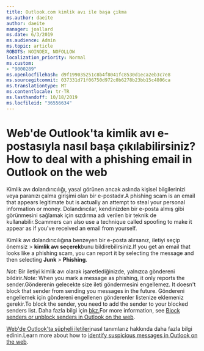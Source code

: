 ```yaml
---
title: Outlook.com kimlik avı ile başa çıkma
ms.author: daeite
author: daeite
manager: joallard
ms.date: 6/3/2019
ms.audience: Admin
ms.topic: article
ROBOTS: NOINDEX, NOFOLLOW
localization_priority: Normal
ms.custom:
- "9000289"
ms.openlocfilehash: d9f199035251c8b4f8041fc8530d1eca2eb3c7e8
ms.sourcegitcommit: 037331d71f06750d972c0b6278b23bb15c4806ca
ms.translationtype: MT
ms.contentlocale: tr-TR
ms.lasthandoff: 10/18/2019
ms.locfileid: "36556634"
---
```

# <a name="how-to-deal-with-a-phishing-email-in-outlook-on-the-web"></a><span data-ttu-id="d760b-102">Web'de Outlook'ta kimlik avı e-postasıyla nasıl başa çıkılabilirsiniz?</span><span class="sxs-lookup"><span data-stu-id="d760b-102">How to deal with a phishing email in Outlook on the web</span></span>

<span data-ttu-id="d760b-103">Kimlik avı dolandırıcılığı, yasal görünen ancak aslında kişisel bilgilerinizi veya paranızı çalma girişimi olan bir e-postadır.</span><span class="sxs-lookup"><span data-stu-id="d760b-103">A phishing scam is an email that appears legitimate but is actually an attempt to steal your personal information or money.</span></span> <span data-ttu-id="d760b-104">Dolandırıcılar, kendinizden bir e-posta almış gibi görünmesini sağlamak için sızdırma adı verilen bir teknik de kullanabilir.</span><span class="sxs-lookup"><span data-stu-id="d760b-104">Scammers can also use a technique called spoofing to make it appear as if you've received an email from yourself.</span></span>

<span data-ttu-id="d760b-105">Kimlik avı dolandırıcılığına benzeyen bir e-posta alırsanız, iletiyi seçip önemsiz > **kimlik avı** **seçerek**bunu bildirebilirsiniz.</span><span class="sxs-lookup"><span data-stu-id="d760b-105">If you get an email that looks like a phishing scam, you can report it by selecting the message and then selecting **Junk** > **Phishing**.</span></span>

<span data-ttu-id="d760b-106">*Not:* Bir iletiyi kimlik avı olarak işaretlediğinizde, yalnızca göndereni bildirir.</span><span class="sxs-lookup"><span data-stu-id="d760b-106">*Note:* When you mark a message as phishing, it only reports the sender.</span></span><span data-ttu-id="d760b-107">Gönderenin gelecekte size ileti göndermesini engellemez.</span><span class="sxs-lookup"><span data-stu-id="d760b-107"> It doesn't block that sender from sending you messages in the future.</span></span> <span data-ttu-id="d760b-108">Göndereni engellemek için göndereni engellenen gönderenler listenize eklemeniz gerekir.</span><span class="sxs-lookup"><span data-stu-id="d760b-108">To block the sender, you need to add the sender to your blocked senders list.</span></span> <span data-ttu-id="d760b-109">Daha fazla bilgi için [bkz.](https://support.office.com/article/9bf812d4-6995-4d19-901a-76d6e26939b0)</span><span class="sxs-lookup"><span data-stu-id="d760b-109">For more information, see [Block senders or unblock senders in Outlook on the web](https://support.office.com/article/9bf812d4-6995-4d19-901a-76d6e26939b0).</span></span>

<span data-ttu-id="d760b-110">[Web'de Outlook'ta şüpheli iletileri](https://support.office.com/article/3d44102b-6ce3-4f7c-a359-b623bec82206)nasıl tanımlarız hakkında daha fazla bilgi edinin.</span><span class="sxs-lookup"><span data-stu-id="d760b-110">Learn more about how to [identify suspicious messages in Outlook on the web](https://support.office.com/article/3d44102b-6ce3-4f7c-a359-b623bec82206).</span></span>